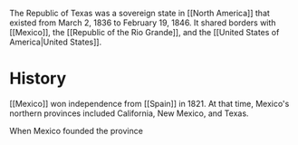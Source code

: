 The Republic of Texas was a sovereign state in [[North America]] that existed from March 2, 1836 to February 19, 1846. It shared borders with [[Mexico]], the [[Republic of the Rio Grande]], and the [[United States of America|United States]].
# History
[[Mexico]] won independence from [[Spain]] in 1821. At that time, Mexico's northern provinces included California, New Mexico, and Texas.

When Mexico founded the province